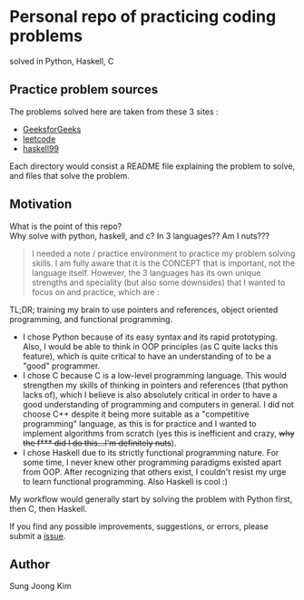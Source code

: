# Personal repo of practicing coding problems
solved in Python, Haskell, C

## Practice problem sources 
The problems solved here are taken from these 3 sites : 
- [GeeksforGeeks](https://practice.geeksforgeeks.org/explore/?problemType=full&page=1)
- [leetcode](https://leetcode.com/problemset/algorithms/)
- [haskell99](https://wiki.haskell.org/H-99:_Ninety-Nine_Haskell_Problems)

Each directory would consist a README file explaining the problem to solve, and files that solve the problem.

## Motivation
What is the point of this repo?  
Why solve with python, haskell, and c? In 3 languages?? Am I nuts???

> I needed a note / practice environment to practice my problem solving skills. I am fully aware that it is the CONCEPT that is important, not the language itself. However, the 3 languages has its own unique strengths and speciality (but also some downsides) that I wanted to focus on and practice, which are :

TL;DR; training my brain to use pointers and references, object oriented programming, and functional programming.
- I chose Python because of its easy syntax and its rapid prototyping. Also, I would be able to think in OOP principles (as C quite lacks this feature), which is quite critical to have an understanding of to be a "good" programmer. 
- I chose C because C is a low-level programming language. This would strengthen my skills of thinking in pointers and references (that python lacks of), which I believe is also absolutely critical in order to have a good understanding of programming and computers in general. I did not choose C++ despite it being more suitable as a "competitive programming" language, as this is for practice and I wanted to implement algorithms from scratch (yes this is inefficient and crazy, ~~why the f*** did I do this...I'm definitely nuts~~).
- I chose Haskell due to its strictly functional programming nature. For some time, I never knew other programming paradigms existed apart from OOP. After recognizing that others exist, I couldn't resist my urge to learn functional programming. Also Haskell is cool :)
 
My workflow would generally start by solving the problem with Python first, then C, then Haskell.

If you find any possible improvements, suggestions, or errors, please submit a [issue](https://github.com/SungJKK/coding-problems/issues).

## Author
Sung Joong Kim

